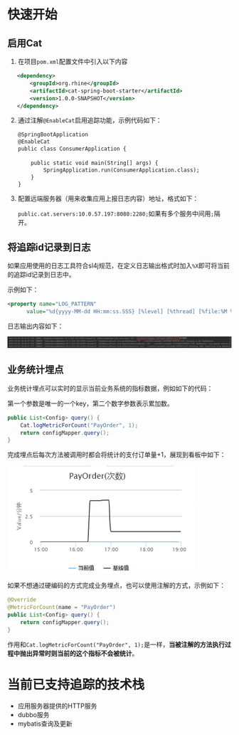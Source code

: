 # 快速开始

## 启用Cat

1. 在项目`pom.xml`配置文件中引入以下内容
   
```xml
   <dependency>
       <groupId>org.rhine</groupId>
       <artifactId>cat-spring-boot-starter</artifactId>
       <version>1.0.0-SNAPSHOT</version>
   </dependency>
```

   

2. 通过注解`@EnableCat`启用追踪功能，示例代码如下：

   ```
   @SpringBootApplication
   @EnableCat
   public class ConsumerApplication {
   
       public static void main(String[] args) {
           SpringApplication.run(ConsumerApplication.class);
       }
   }
   ```

3. 配置远端服务器（用来收集应用上报日志内容）地址，格式如下：

   `public.cat.servers:10.0.57.197:8080:2280;`如果有多个服务中间用`;`隔开。

## 将追踪id记录到日志

如果应用使用的日志工具符合sl4j规范，在定义日志输出格式时加入`%X`即可将当前的追踪id记录到日志中。

示例如下：

```xml
<property name="LOG_PATTERN"
      value="%d{yyyy-MM-dd HH:mm:ss.SSS} [%level] [%thread] [%file:%M %line] - %X %msg%xEx%n"/>
```

日志输出内容如下：

![log](./doc/log.png)

## 业务统计埋点

业务统计埋点可以实时的显示当前业务系统的指标数据，例如如下的代码：

第一个参数是唯一的一个key，第二个数字参数表示累加数。

```java
public List<Config> query() {
    Cat.logMetricForCount("PayOrder", 1);
    return configMapper.query();
}
```

完成埋点后每次方法被调用时都会将统计的支付订单量+1，展现到看板中如下：

![log](./doc/biz_monitor.png)

如果不想通过硬编码的方式完成业务埋点，也可以使用注解的方式，示例如下：

```java
@Override
@MetricForCount(name = "PayOrder")
public List<Config> query() {
    return configMapper.query();
}
```

作用和`Cat.logMetricForCount("PayOrder", 1);`是一样，**当被注解的方法执行过程中抛出异常时则当前的这个指标不会被统计**。

# 当前已支持追踪的技术栈

- 应用服务器提供的HTTP服务
- dubbo服务
- mybatis查询及更新



